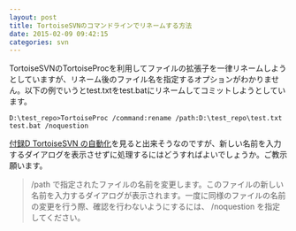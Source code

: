 ```yaml
---
layout: post
title: TortoiseSVNのコマンドラインでリネームする方法
date: 2015-02-09 09:42:15
categories: svn
---
```

<!-- {% raw %} -->
<p>TortoiseSVNのTortoiseProcを利用してファイルの拡張子を一律リネームしようとしていますが、リネーム後のファイル名を指定するオプションがわかりません。以下の例でいうとtest.txtをtest.batにリネームしてコミットしようとしています。</p>

<pre><code>D:\test_repo&gt;TortoiseProc /command:rename /path:D:\test_repo\test.txt test.bat /noquestion  
</code></pre>

<p><a href="http://tortoisesvn.net/docs/release/TortoiseSVN_ja/tsvn-automation.html#tsvn-automation-basics" rel="nofollow">付録D TortoiseSVN の自動化</a>を見ると出来そうなのですが、新しい名前を入力するダイアログを表示させずに処理するにはどうすればよいでしょうか。ご教示願います。</p>

<blockquote>
  <p>/path で指定されたファイルの名前を変更します。このファイルの新しい名前を入力するダイアログが表示されます。一度に同様のファイルの名前の変更を行う際、確認を行わないようにするには、 /noquestion を指定してください。</p>
</blockquote>
<!-- {% endraw %} -->
